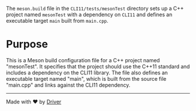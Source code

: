 <!--------------------------------------------------------------------------------->
<!-- IMPORTANT: This file is auto-generated by Driver (https://driver.ai). -------->
<!-- Manual edits may be overwritten on future commits. --------------------------->
<!--------------------------------------------------------------------------------->

The `meson.build` file in the `CLI11/tests/mesonTest` directory sets up a C++ project named `mesonTest` with a dependency on `CLI11` and defines an executable target `main` built from `main.cpp`.

# Purpose
This is a Meson build configuration file for a C++ project named "mesonTest". It specifies that the project should use the C++11 standard and includes a dependency on the CLI11 library. The file also defines an executable target named "main", which is built from the source file "main.cpp" and links against the CLI11 dependency.

---
Made with ❤️ by [Driver](https://www.driver.ai/)